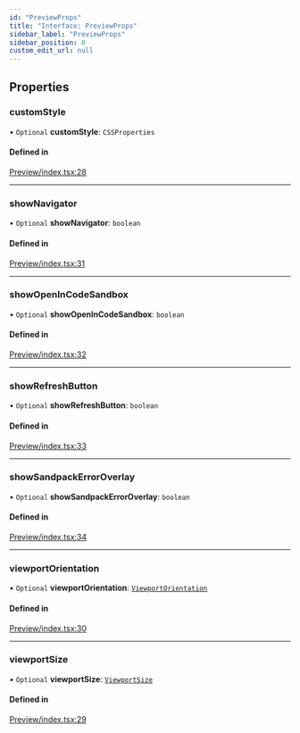 ```yaml
---
id: "PreviewProps"
title: "Interface: PreviewProps"
sidebar_label: "PreviewProps"
sidebar_position: 0
custom_edit_url: null
---
```


## Properties

### customStyle

• `Optional` **customStyle**: `CSSProperties`

#### Defined in

[Preview/index.tsx:28](https://github.com/codesandbox/sandpack/blob/eca3fa8/sandpack-react/src/components/Preview/index.tsx#L28)

___

### showNavigator

• `Optional` **showNavigator**: `boolean`

#### Defined in

[Preview/index.tsx:31](https://github.com/codesandbox/sandpack/blob/eca3fa8/sandpack-react/src/components/Preview/index.tsx#L31)

___

### showOpenInCodeSandbox

• `Optional` **showOpenInCodeSandbox**: `boolean`

#### Defined in

[Preview/index.tsx:32](https://github.com/codesandbox/sandpack/blob/eca3fa8/sandpack-react/src/components/Preview/index.tsx#L32)

___

### showRefreshButton

• `Optional` **showRefreshButton**: `boolean`

#### Defined in

[Preview/index.tsx:33](https://github.com/codesandbox/sandpack/blob/eca3fa8/sandpack-react/src/components/Preview/index.tsx#L33)

___

### showSandpackErrorOverlay

• `Optional` **showSandpackErrorOverlay**: `boolean`

#### Defined in

[Preview/index.tsx:34](https://github.com/codesandbox/sandpack/blob/eca3fa8/sandpack-react/src/components/Preview/index.tsx#L34)

___

### viewportOrientation

• `Optional` **viewportOrientation**: [`ViewportOrientation`](../#viewportorientation)

#### Defined in

[Preview/index.tsx:30](https://github.com/codesandbox/sandpack/blob/eca3fa8/sandpack-react/src/components/Preview/index.tsx#L30)

___

### viewportSize

• `Optional` **viewportSize**: [`ViewportSize`](../#viewportsize)

#### Defined in

[Preview/index.tsx:29](https://github.com/codesandbox/sandpack/blob/eca3fa8/sandpack-react/src/components/Preview/index.tsx#L29)
